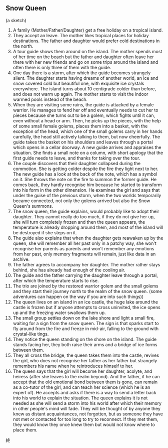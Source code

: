 Snow Queen
----------

(a sketch)

1. A family (Mother/Father/Daughter) get a free holiday on a tropical
   island.
3. They accept an leave. The mother likes tropical places for holiday
   destinations. The father and daughter would prefer cold
   destinations in the north.
3. A tour guide shows them around on the island. The mother spends most
   of her time on the beach but the father and daughter often leave
   her there with her new friends and go on some trips around the
   island and often there is only three of them with the guide.
4. One day there is a storm, after which the guide becomes strangely
   silent. The daughter starts having dreams of another world, an ice
   and snow covered cold but beautiful one, with exquisite ice
   crystals everywhere. The island turns about 10
   centigrade colder than before, and does not warm up again. The
   mother starts to visit the indoor warmed pools instead of the beach.
5. When they are visiting some ruins, the guide is attacked by a female
   warrior. He manages to fend her off and eventually needs to cut her to
   pieces because she turns out to be a golem, which fights until it
   can, even without a head or arm. Then, he picks up the
   pieces, with the help of some small female golems, places them into
   a basket, with the exception of the head, which one of the small
   golems carry in her hands carefully, the head still actively
   talking to them, but now cheerfully. The guide takes the basket on
   his shoulders and leaves through a portal which opens in a cellar
   doorway.
   A new guide arrives and appraises the situation. She finds a small
   note on a column, with short apology that the first guide needs to
   leave, and thanks for taking over the tour.
6. The couple discovers that their daughter collapsed during the
   commotion. She is getting colder despite the fire they light next
   to her. The new guide has a look at the back of the note, which has
   a symbol on it. She throws the note on the fire to summon the
   former guide. He comes back, they hardly recognise him because he
   started to transform into his form in the other dimension. He
   examines the girl and says that under the guise of the previous
   storm, when the two worlds temporarily became connected, not only
   the golems arrived but also the Snow Queen's summons.
7. The snow queen, the guide explains, would probably like to adopt
   their daughter. They cannot really do too much, if they do not give
   her up, she will turn completely frozen and then the queen appears,
   the temperature is already dropping around them, and most of the
   island will be destroyed if she steps on it.
8. The guide also explains that when the daughter gets reawaken up by the
   queen, she will remember all her past only in a patchy way, she
   won't recognise her parents as parents and won't remember any
   emotions from her past, only memory fragments will remain, just
   like data in an archive.
8. The father agrees to accompany her daughter. The mother rather
   stays behind, she has already had enough of the cooling air.
9. The guide and the father carrying the daughter leave through a
   portal, after which the temperature starts to rise.
10. The trio are joined by the restored warrior golem and the small
   golems and they start their journey north to the realm of the snow
   queen. (some adventures can happen on the way if you are into such
   things))
11. The queen lives on an island in an ice castle, the huge lake around
   the castle is frozen but if anyone attempts to cross uninvited,
   the ice opens up and the freezing water swallows them up.
12. The small group settles down on the lake shore and light a small
   fire, waiting for a sign from the snow queen. The sign is that
   sparks start to fly around from the fire and freeze in mid-air,
   falling to the ground with crystal-like tings.
13. They notice the queen standing on the shore on the island. The
   guide stands facing her, they both raise their arms and a bridge of
   ice forms between them.
14. They all cross the bridge, the queen takes them into the castle,
   revives the girl, who does not recognise her father as her father
   but strangely remembers his name when he reintroduces himself to
   her.
15. The queen says that the girl will become her daughter, acolyte,
   and heiress (after she leaves to the realm beyond). And the
   father, if he can accept that the old emotional bond between them
   is gone, can remain as a co-tutor of the girl, and can teach her
   science (which he is an expert of). He accepts and asks if
   there is a way to send a letter back into his world to explain the
   situation. The queen explains it is not needed as she will send a
   storm into his world after which their memory in other people's
   mind will fade. They will be thought of by anyone they knew as
   distant acquaintances, not forgotten, but as someone they have not
   met or contacted for too long to try to reconnect. If they met
   them, they would know they once knew them but would not know where
   to place them.

終
